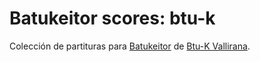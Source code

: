 # Batukeitor scores: btu-k

Colección de partituras para [Batukeitor](https://github.com/clvLabs/batukeitor) de [Btu-K Vallirana](https://btu-kvallirana.cat).
